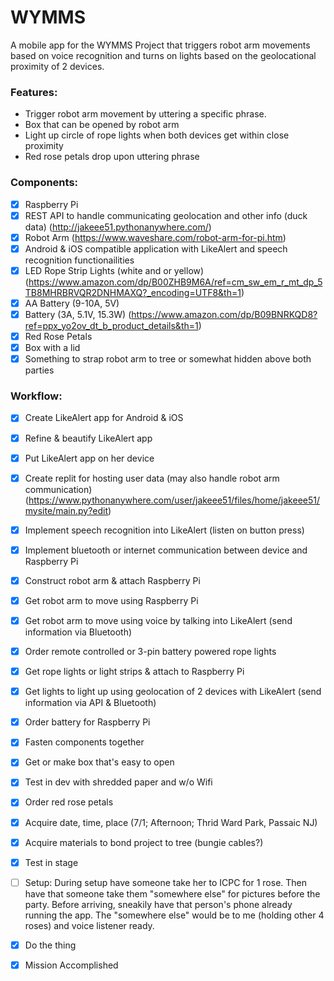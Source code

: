 # WYMMS

A mobile app for the WYMMS Project that triggers robot arm movements based on voice recognition and turns on lights based on the geolocational proximity of 2 devices.

### Features:
* Trigger robot arm movement by uttering a specific phrase.
* Box that can be opened by robot arm
* Light up circle of rope lights when both devices get within close proximity
* Red rose petals drop upon uttering phrase

### Components:
- [x] Raspberry Pi
- [x] REST API to handle communicating geolocation and other info (duck data) (http://jakeee51.pythonanywhere.com/)
- [x] Robot Arm (https://www.waveshare.com/robot-arm-for-pi.htm)
- [x] Android & iOS compatible application with LikeAlert and speech recognition functionailities
- [x] LED Rope Strip Lights (white and or yellow) (https://www.amazon.com/dp/B00ZHB9M6A/ref=cm_sw_em_r_mt_dp_5TB8MHRBRVQR2DNHMAXQ?_encoding=UTF8&th=1)
- [x] AA Battery (9-10A, 5V)
- [x] Battery (3A, 5.1V, 15.3W) (https://www.amazon.com/dp/B09BNRKQD8?ref=ppx_yo2ov_dt_b_product_details&th=1)
- [x] Red Rose Petals
- [x] Box with a lid
- [x] Something to strap robot arm to tree or somewhat hidden above both parties

### Workflow:
- [x] Create LikeAlert app for Android & iOS
- [x] Refine & beautify LikeAlert app
- [x] Put LikeAlert app on her device
- [x] Create replit for hosting user data (may also handle robot arm communication) (https://www.pythonanywhere.com/user/jakeee51/files/home/jakeee51/mysite/main.py?edit)
- [x] Implement speech recognition into LikeAlert (listen on button press)
- [x] Implement bluetooth or internet communication between device and Raspberry Pi
- [x] Construct robot arm & attach Raspberry Pi
- [x] Get robot arm to move using Raspberry Pi
- [x] Get robot arm to move using voice by talking into LikeAlert (send information via Bluetooth)
- [x] Order remote controlled or 3-pin battery powered rope lights
- [x] Get rope lights or light strips & attach to Raspberry Pi
- [x] Get lights to light up using geolocation of 2 devices with LikeAlert (send information via API & Bluetooth)
- [x] Order battery for Raspberry Pi
- [x] Fasten components together
- [x] Get or make box that's easy to open
- [x] Test in dev with shredded paper and w/o Wifi
- [x] Order red rose petals
- [x] Acquire date, time, place (7/1; Afternoon; Thrid Ward Park, Passaic NJ)
- [x] Acquire materials to bond project to tree (bungie cables?)
- [x] Test in stage
- [ ] Setup: During setup have someone take her to ICPC for 1 rose.
      Then have that someone take them "somewhere else" for pictures before the party.
      Before arriving, sneakily have that person's phone already running the app.
      The "somewhere else" would be to me (holding other 4 roses) and voice listener ready.
- [x] Do the thing

- [x] Mission Accomplished
